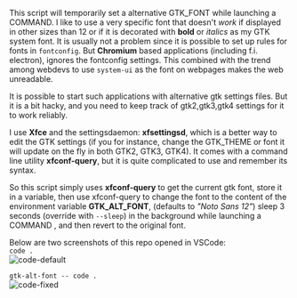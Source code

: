 This script will temporarily set a alternative
GTK_FONT while launching a COMMAND. I like to use
a very specific font that doesn't *work* if
displayed in other sizes than 12 or if it is
decorated with **bold** or *italics* as my GTK
system font. It is usually not a problem since it
is possible to set up rules for fonts in
`fontconfig`. But **Chromium** based
applications (including f.i. electron), ignores
the fontconfig settings. This combined with the
trend among webdevs to use `system-ui` as the font
on webpages makes the web unreadable.  

It is possible to start such applications with
alternative gtk settings files. But it is a bit
hacky, and you need to keep track of
gtk2,gtk3,gtk4 settings for it to work
reliably. 

I use **Xfce** and the
settingsdaemon: **xfsettingsd**, which is a
better way to edit the GTK settings (if you for
instance, change the GTK_THEME or font it will
update on the fly in both GTK2, GTK3, GTK4). It comes
with a command line utility **xfconf-query**, but it
is quite complicated to use and remember its syntax.

So this script simply uses **xfconf-query** to get
the current gtk font, store it in a variable,
then use xfconf-query to change the font to the
content of the environment
variable **GTK_ALT_FONT**, (defaults to *"Noto Sans 12"*)
sleep 3 seconds (override with `--sleep`) in the background
while launching a COMMAND , and then revert to the original
font.

Below are two screenshots of this repo opened in VSCode:  
`code .`  
![code-default](docs/readme/img/code-default)  

`gtk-alt-font -- code .`  
![code-fixed](docs/readme/img/code-fixed)  

